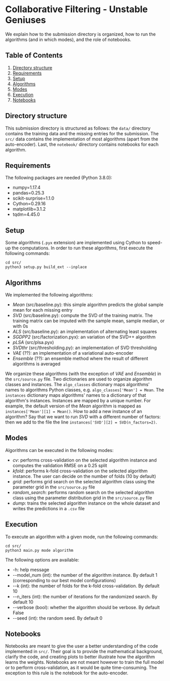 # Collaborative Filtering - Unstable Geniuses

We explain how to the submission directory is organized, how to run the algorithms (and in which modes), and the role of notebooks.

## Table of Contents

1. [Directory structure](#directory)
2. [Requirements](#requirements)
3. [Setup](#setup)
4. [Algorithms](#algorithms)
5. [Modes](#modes)
6. [Execution](#execution)
7. [Notebooks](#notebooks)

## Directory structure

This submission directory is structured as follows: the `data/` directory contains the training data and the missing entries for the submission. The `src/` data contains the implementation of most algorithms (apart from the auto-encoder). Last, the `notebook/` directory contains notebooks for each algorithm.

## Requirements

The following packages are needed (Python 3.8.0):

+ numpy=1.17.4
+ pandas=0.25.3
+ scikit-surprise=1.1.0
+ Cython=0.29.16
+ matplotlib=3.1.2
+ tqdm=4.45.0

## Setup

Some algorithms (`.pyx` extension) are implemented using Cython to speed-up the computations. In order to run these algorithms, first execute the following commands:

```
cd src/
python3 setup.py build_ext --inplace
```

## Algorithms

We implemented the following algorithms:

+ *Mean* (src/baseline.py): this simple algorithm predicts the global sample mean for each missing entry
+ *SVD* (src/baseline.py): compute the SVD of the training matrix. The training matrix can be imputed with the sample mean, sample median, or with 0s
+ *ALS* (src/baseline.py): an implementation of alternating least squares
+ *SGDPP2* (src/factorization.pyx): an variation of the SVD++ algorithm
+ *pLSA* (src/plsa.pyx)
+ *SVDthr* (src/thresholding.py): an implementation of SVD thresholding
+ *VAE* (??): an implementation of a variational auto-encoder
+ *Ensemble* (??): an ensemble method where the result of different algorithms is averaged

We organize these algorithms (with the exception of *VAE* and *Ensemble*) in the `src/source.py` file. Two dictionaries are used to organize algorithm classes and instances. The `algo_classes` dictionary maps algorithms' names to algorithms Python classes, e.g. `algo_classes['Mean'] = Mean`. The `instances` dictionary maps algorithms' names to a dictionary of that algorithm's instances. Instances are mapped by a unique number. For example, the default version of the *Mean* algorithm is mapped as `instances['Mean'][1] = Mean()`.
How to add a new instance of an algorithm? Say that we want to run *SVD* with a different number of factors: then we add to the file the line `instances['SVD'][2] = SVD(n_factors=2)`.

## Modes

Algorithms can be executed in the following modes:

+ *cv*: performs cross-validation on the selected algorithm instance and computes the validation RMSE on a 0.25 split
+ *kfold*: performs k-fold cross-validation on the selected algorithm instance. The user can decide on the number of folds (10 by default)
+ *grid*: performs grid search on the selected algorithm class using the parameter grid in the `src/source.py` file
+ *random_search*: performs random search on the selected algorithm class using the parameter distribution grid in the `src/source.py` file
+ *dump*: trains the selected algorithm instance on the whole dataset and writes the predictions in a `.csv` file

## Execution

To execute an algorithm with a given mode, run the following commands:

```
cd src/
python3 main.py mode algorithm
```

The following options are available:

+ -h: help message
+ --model_num (int): the number of the algorithm instance. By default 1 (corresponding to our best model configurations)
+ --k (int): the number of folds for the k-fold cross-validation. By default 10
+ --n_iters (int): the number of iterations for the randomized search. By default 10
+ --verbose (bool): whether the algorithm should be verbose. By default False
+ --seed (int): the random seed. By default 0

## Notebooks

Notebooks are meant to give the user a better understanding of the code implemented in `src/`. Their goal is to provide the mathematical background, clarify the code, and creating plots to better illustrate how the algorithm learns the weights.
Notebooks are not meant however to train the full model or to perform cross-validation, as it would be quite time-consuming. The exception to this rule is the notebook for the auto-encoder.
